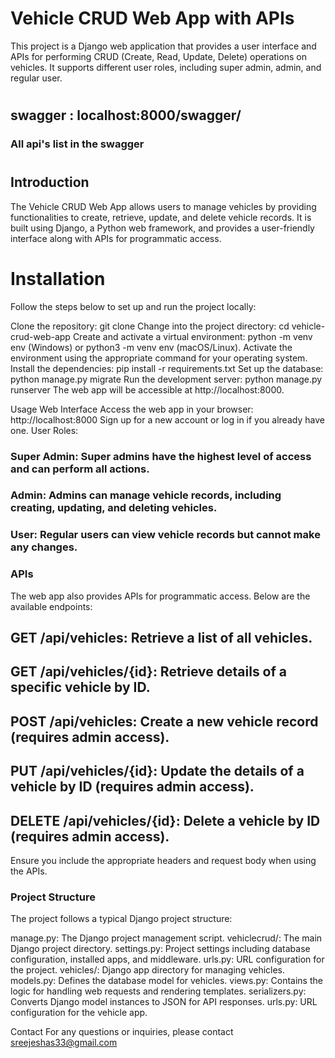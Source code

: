 # Vehicle CRUD Web App with APIs


This project is a Django web application that provides a user interface and APIs for performing CRUD (Create, Read, Update, Delete) operations on vehicles. It supports different user roles, including super admin, admin, and regular user.
#
#
## swagger : localhost:8000/swagger/
### All api's list in the swagger
#
#
## Introduction

The Vehicle CRUD Web App allows users to manage vehicles by providing functionalities to create, retrieve, update, and delete vehicle records. It is built using Django, a Python web framework, and provides a user-friendly interface along with APIs for programmatic access.

# Installation


Follow the steps below to set up and run the project locally:

Clone the repository: git clone <repository-url>
Change into the project directory: cd vehicle-crud-web-app
Create and activate a virtual environment: python -m venv env (Windows) or python3 -m venv env (macOS/Linux). Activate the environment using the appropriate command for your operating system.
Install the dependencies: pip install -r requirements.txt
Set up the database: python manage.py migrate
Run the development server: python manage.py runserver
The web app will be accessible at http://localhost:8000.

Usage
Web Interface
Access the web app in your browser: http://localhost:8000
Sign up for a new account or log in if you already have one.
User Roles:
### Super Admin: Super admins have the highest level of access and can perform all actions.
### Admin: Admins can manage vehicle records, including creating, updating, and deleting vehicles.
### User: Regular users can view vehicle records but cannot make any changes.
### APIs
The web app also provides APIs for programmatic access. Below are the available endpoints:

## GET /api/vehicles: Retrieve a list of all vehicles.
## GET /api/vehicles/{id}: Retrieve details of a specific vehicle by ID.
## POST /api/vehicles: Create a new vehicle record (requires admin access).
## PUT /api/vehicles/{id}: Update the details of a vehicle by ID (requires admin access).
## DELETE /api/vehicles/{id}: Delete a vehicle by ID (requires admin access).
Ensure you include the appropriate headers and request body when using the APIs.



### Project Structure


The project follows a typical Django project structure:

manage.py: The Django project management script.
vehiclecrud/: The main Django project directory.
settings.py: Project settings including database configuration, installed apps, and middleware.
urls.py: URL configuration for the project.
vehicles/: Django app directory for managing vehicles.
models.py: Defines the database model for vehicles.
views.py: Contains the logic for handling web requests and rendering templates.
serializers.py: Converts Django model instances to JSON for API responses.
urls.py: URL configuration for the vehicle app.




Contact
For any questions or inquiries, please contact sreejeshas33@gmail.com